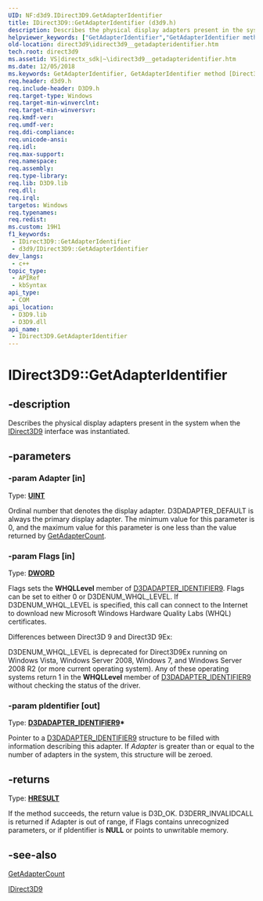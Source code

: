 ```yaml
---
UID: NF:d3d9.IDirect3D9.GetAdapterIdentifier
title: IDirect3D9::GetAdapterIdentifier (d3d9.h)
description: Describes the physical display adapters present in the system when the IDirect3D9 interface was instantiated. (IDirect3D9.GetAdapterIdentifier)
helpviewer_keywords: ["GetAdapterIdentifier","GetAdapterIdentifier method [Direct3D 9]","GetAdapterIdentifier method [Direct3D 9]","IDirect3D9 interface","IDirect3D9 interface [Direct3D 9]","GetAdapterIdentifier method","IDirect3D9.GetAdapterIdentifier","IDirect3D9::GetAdapterIdentifier","ab3a7dce-1e55-5674-03b7-13a53540bbf5","d3d9helper/IDirect3D9::GetAdapterIdentifier","direct3d9.idirect3d9__getadapteridentifier"]
old-location: direct3d9\idirect3d9__getadapteridentifier.htm
tech.root: direct3d9
ms.assetid: VS|directx_sdk|~\idirect3d9__getadapteridentifier.htm
ms.date: 12/05/2018
ms.keywords: GetAdapterIdentifier, GetAdapterIdentifier method [Direct3D 9], GetAdapterIdentifier method [Direct3D 9],IDirect3D9 interface, IDirect3D9 interface [Direct3D 9],GetAdapterIdentifier method, IDirect3D9.GetAdapterIdentifier, IDirect3D9::GetAdapterIdentifier, ab3a7dce-1e55-5674-03b7-13a53540bbf5, d3d9helper/IDirect3D9::GetAdapterIdentifier, direct3d9.idirect3d9__getadapteridentifier
req.header: d3d9.h
req.include-header: D3D9.h
req.target-type: Windows
req.target-min-winverclnt: 
req.target-min-winversvr: 
req.kmdf-ver: 
req.umdf-ver: 
req.ddi-compliance: 
req.unicode-ansi: 
req.idl: 
req.max-support: 
req.namespace: 
req.assembly: 
req.type-library: 
req.lib: D3D9.lib
req.dll: 
req.irql: 
targetos: Windows
req.typenames: 
req.redist: 
ms.custom: 19H1
f1_keywords:
 - IDirect3D9::GetAdapterIdentifier
 - d3d9/IDirect3D9::GetAdapterIdentifier
dev_langs:
 - c++
topic_type:
 - APIRef
 - kbSyntax
api_type:
 - COM
api_location:
 - D3D9.lib
 - D3D9.dll
api_name:
 - IDirect3D9.GetAdapterIdentifier
---
```


# IDirect3D9::GetAdapterIdentifier


## -description

Describes the physical display adapters present in the system when the <a href="/windows/desktop/api/d3d9helper/nn-d3d9helper-idirect3d9">IDirect3D9</a> interface was instantiated.

## -parameters

### -param Adapter [in]

Type: <b><a href="/windows/desktop/WinProg/windows-data-types">UINT</a></b>

Ordinal number that denotes the display adapter. D3DADAPTER_DEFAULT is always the primary display adapter. The minimum value for this parameter is 0, and the maximum value for this parameter is one less than the value returned by <a href="/windows/desktop/api/d3d9/nf-d3d9-idirect3d9-getadaptercount">GetAdapterCount</a>.

### -param Flags [in]

Type: <b><a href="/windows/desktop/WinProg/windows-data-types">DWORD</a></b>

Flags sets the <b>WHQLLevel</b> member of <a href="/windows/desktop/direct3d9/d3dadapter-identifier9">D3DADAPTER_IDENTIFIER9</a>. Flags can be set to either 0 or D3DENUM_WHQL_LEVEL. If D3DENUM_WHQL_LEVEL is specified, this call can connect to the Internet to download new Microsoft Windows Hardware Quality Labs (WHQL) certificates.

Differences between Direct3D 9 and Direct3D 9Ex:

D3DENUM_WHQL_LEVEL is deprecated for Direct3D9Ex running on Windows Vista, Windows Server 2008, Windows 7, and Windows Server 2008 R2 (or more current operating system). Any of these operating systems return 1 in the <b>WHQLLevel</b> member of <a href="/windows/desktop/direct3d9/d3dadapter-identifier9">D3DADAPTER_IDENTIFIER9</a> without checking the status of the driver.

### -param pIdentifier [out]

Type: <b><a href="/windows/desktop/direct3d9/d3dadapter-identifier9">D3DADAPTER_IDENTIFIER9</a>*</b>

Pointer to a <a href="/windows/desktop/direct3d9/d3dadapter-identifier9">D3DADAPTER_IDENTIFIER9</a> structure to be filled with information describing this adapter. If <i>Adapter</i> is greater than or equal to the number of adapters in the system, this structure will be zeroed.

## -returns

Type: <b><a href="/windows/win32/com/structure-of-com-error-codes">HRESULT</a></b>

If the method succeeds, the return value is D3D_OK. D3DERR_INVALIDCALL is returned if Adapter is out of range, if Flags contains unrecognized parameters, or if pIdentifier is <b>NULL</b> or points to unwritable memory.

## -see-also

<a href="/windows/desktop/api/d3d9/nf-d3d9-idirect3d9-getadaptercount">GetAdapterCount</a>



<a href="/windows/desktop/api/d3d9helper/nn-d3d9helper-idirect3d9">IDirect3D9</a>
